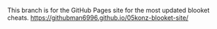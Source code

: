 This branch is for the GitHub Pages site for the most updated blooket cheats.
 https://githubman6996.github.io/05konz-blooket-site/
